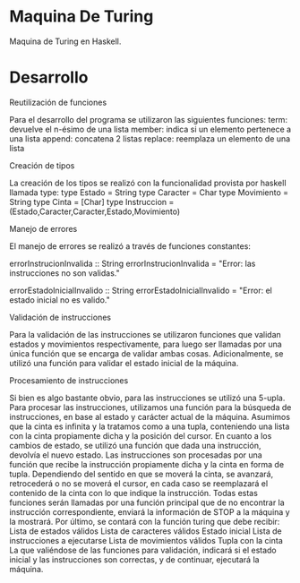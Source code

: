 # Maquina De Turing

Maquina de Turing en Haskell.

# Desarrollo

Reutilización de funciones

Para el desarrollo del programa se utilizaron las siguientes funciones:
term: devuelve el n-ésimo de una lista
member: indica si un elemento pertenece a una lista
append: concatena 2 listas
replace: reemplaza un elemento de una lista

Creación de tipos

La creación de los tipos se realizó con la funcionalidad provista por haskell llamada type:
type Estado = String
type Caracter = Char
type Movimiento = String
type Cinta = [Char]
type Instruccion = (Estado,Caracter,Caracter,Estado,Movimiento)

Manejo de errores

El manejo de errores se realizó a través de funciones constantes:

errorInstrucionInvalida :: String
errorInstrucionInvalida = "Error: las instrucciones no son validas."

errorEstadoInicialInvalido :: String
errorEstadoInicialInvalido = "Error: el estado inicial no es valido."

Validación de instrucciones

Para la validación de las instrucciones se utilizaron funciones que validan estados y movimientos respectivamente, para luego ser llamadas por una única función que se encarga de validar ambas cosas. Adicionalmente, se utilizó una función para validar el estado inicial de la máquina.

Procesamiento de instrucciones

Si bien es algo bastante obvio, para las instrucciones se utilizó una 5-upla.
Para procesar las instrucciones, utilizamos una función para la búsqueda de instrucciones, en base al estado y carácter actual de la máquina.
Asumimos que la cinta es infinita y la tratamos como a una tupla, conteniendo una lista con la cinta propiamente dicha y la posición del cursor.
En cuanto a los cambios de estado, se utilizó una función que dada una instrucción, devolvía el nuevo estado.
Las instrucciones son procesadas por una función que recibe la instrucción propiamente dicha y la cinta en forma de tupla. Dependiendo del sentido en que se moverá la cinta, se avanzará, retrocederá o no se moverá el cursor, en cada caso se reemplazará el contenido de la cinta con lo que indique la instrucción.
Todas estas funciones serán llamadas por una función principal que de no encontrar la instrucción correspondiente, enviará la información de STOP a la máquina y la mostrará.
Por último, se contará con la función turing que debe recibir:
Lista de estados válidos
Lista de caracteres válidos
Estado inicial
Lista de instrucciones a ejecutarse
Lista de movimientos válidos
Tupla con la cinta
La que valiéndose de las funciones para validación, indicará si el estado inicial y las instrucciones son correctas, y de continuar, ejecutará la máquina.
